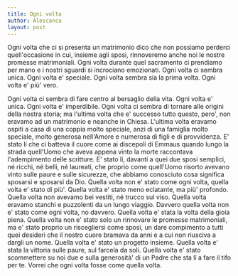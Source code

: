 ```yaml
---
title: Ogni volta
author: Alescanca
layout: post
---
```


<!-- INIZIO -->
Ogni volta che ci si presenta un matrimonio dico che non possiamo
perderci quell'occasione in cui, insieme agli sposi, rinnoveremo anche
noi le nostre promesse matrimoniali. <!-- FINE --> Ogni volta durante quel
sacramento ci prendiamo per mano e i nostri sguardi si incrociano
emozionati.
Ogni volta ci sembra unica. Ogni volta e' speciale. Ogni volta sembra
sia la prima volta. Ogni volta e' più' vero.


Ogni volta ci sembra di fare centro al bersaglio della vita. Ogni
volta e' unica. Ogni volta e' imperdibile.
Ogni volta ci sembra di tornare alle origini della nostra storia; ma
l'ultima volta che e' successo tutto questo, pero', non eravamo ad un
matrimonio e neanche in Chiesa. L'ultima volta eravamo ospiti a casa
di una coppia molto speciale, anzi di una famiglia molto speciale,
molto generosa nell'Amore e numerosa di figli e di provvidenza. E'
stato lí che ci batteva il cuore come ai discepoli di Emmaus quando
lungo la strada quell'Uomo che aveva appena vinto la morte raccontava
l'adempimento delle scritture. E' stato lí, davanti a quei due sposi
semplici, né ricchi, né belli, né laureati, che proprio come
quell'Uomo risorto avevano vinto sulle paure e sulle sicurezze, che
abbiamo conosciuto cosa significa sposarsi e sposarsi da Dio.
Quella volta non e' stato come ogni volta, quella volta e' stato di
più'. Quella volta e' stato meno eclatante, ma più' profondo. Quella
volta non avevamo bei vestiti, né trucco sul viso. Quella volta
eravamo stanchi e puzzolenti da un lungo viaggio. Davvero quella volta
non e' stato come ogni volta, no davvero.
Quella volta e' stata la volta della gioia piena. Quella volta non e'
stato solo un rinnovare le promesse matrimoniali, ma e' stato proprio
un riscegliersi come sposi, un dare compimento a tutti quei desideri
che il nostro cuore bramava da anni e a cui non riusciva a dargli un
nome. Quella volta e' stato un progetto insieme. Quella volta e' stata
la vittoria sulle paure, sul farcela da soli. Quella volta e' stato
scommettere su noi due e sulla generosità' di un Padre che sta lí a
fare il tifo per te.
Vorrei che ogni volta fosse come quella volta.
